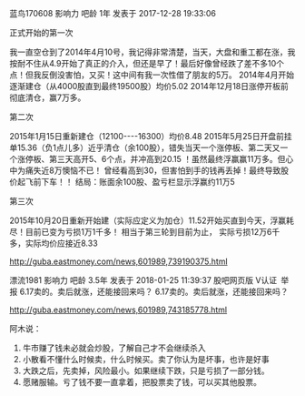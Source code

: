
蓝鸟170608 影响力  吧龄 1年 
发表于 2017-12-28 19:33:06

正式开始的第一次

我一直空仓到了2014年4月10号，我记得非常清楚，当天，大盘和重工都在涨，我按耐不住从4.9开始了真正的介入，但还是早了！最后好像曾经跌了差不多10个点！但我反倒没害怕，又买！这中间有我一次性借了朋友的5万。
2014年4月开始逐渐建仓（从4000股直到最终19500股）均价5.02
2014年12月18日涨停开板前彻底清仓，赢7万多。

第二次

2015年1月15日重新建仓（12100----16300）均价8.48
2015年5月25日开盘前挂单15.36（负1点儿多）近乎清仓（余100股），错失当天一个涨停板、第二天又一个涨停板、第三天高开5、6个点，并冲高到20.15 ！虽然最终浮赢赢11万多。但心中为痛失近8万懊恼不已！
曾经看高到30，但害怕到手的钱再丢掉！最终导致股价起飞前下车！！
结局：账面余100股、盈亏栏显示浮赢约11万5

第三次

2015年10月20日重新开始建（实际应定义为加仓）11.52开始买直到今天，浮赢耗尽！目前已变为亏损1万1千多！
相当于第三轮到目前为止，
实际亏损12万6千多，实际均价应接近8.33


http://guba.eastmoney.com/news,601989,739190375.html



漂流1981 影响力  吧龄 3.5年 
发表于 2018-01-25 11:39:37 股吧网页版
V认证 举报
6.17卖的。卖后就涨，还能接回来吗？
6.17卖的。卖后就涨，还能接回来吗？


http://guba.eastmoney.com/news,601989,743185778.html


阿木说：

1.  牛市赚了钱未必就会炒股，了解自己才不会继续杀入
2.  小散看不懂什么时候卖，什么时候买。卖了你认为是坏事，也许是好事
3.  大跌之后，先卖掉，风险最小。如果继续下跌，只是亏损了一部分钱。
4.  愿赌服输。亏了钱不要一直拿着，把股票卖了钱，可以买其他股票。







